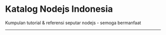 # Katalog Nodejs Indonesia
Kumpulan tutorial &amp; referensi seputar nodejs - semoga bermanfaat

----
